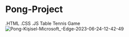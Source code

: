 # Pong-Project
.HTML
.CSS
.JS
Table Tennis Game
![Pong-Kişisel-Microsoft_-Edge-2023-06-24-12-42-49](https://github.com/botanbrk/Pong-Project/assets/129686736/9fda7142-6fdb-490d-9030-43d742670f67)
